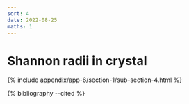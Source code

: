 ```yaml
---
sort: 4
date: 2022-08-25
maths: 1
---
```


# Shannon radii in crystal

{% include appendix/app-6/section-1/sub-section-4.html %}

{% bibliography --cited %}

